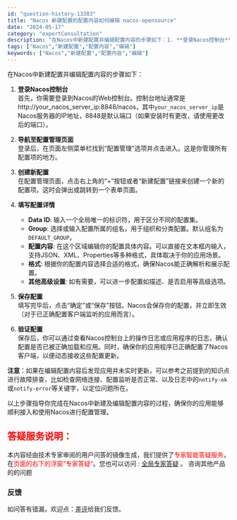 ```yaml
---
id: "question-history-13383"
title: "Nacos 新建配置的配置内容如何编辑 nacos-opensource"
date: "2024-05-17"
category: "expertConsultation"
description: "在Nacos中新建配置并编辑配置内容的步骤如下：1. **登录Nacos控制台**     首先，你需要登录到Nacos的Web控制台。控制台地址通常是http://your_nacos_server_ip:8848/nacos，其中`your_nacos_server_ip`是Nacos服务器的I"
tags: ["Nacos","新建配置","配置内容","编辑"]
keywords: ["Nacos","新建配置","配置内容","编辑"]
---
```


在Nacos中新建配置并编辑配置内容的步骤如下：

1. **登录Nacos控制台**  
   首先，你需要登录到Nacos的Web控制台。控制台地址通常是http://your_nacos_server_ip:8848/nacos，其中`your_nacos_server_ip`是Nacos服务器的IP地址，8848是默认端口（如果安装时有更改，请使用更改后的端口）。

2. **导航至配置管理页面**  
   登录后，在页面左侧菜单栏找到“配置管理”选项并点击进入。这是你管理所有配置项的地方。

3. **创建新配置**  
   在配置管理页面，点击右上角的“+”按钮或者“新建配置”链接来创建一个新的配置项。这时会弹出或跳转到一个表单页面。

4. **填写配置详情**  
   - **Data ID**: 输入一个全局唯一的标识符，用于区分不同的配置集。
   - **Group**: 选择或输入配置所属的组名，用于组织和分类配置。默认组名为`DEFAULT_GROUP`。
   - **配置内容**: 在这个区域编辑你的配置具体内容。可以直接在文本框内输入，支持JSON、XML、Properties等多种格式，具体取决于你的应用场景。
   - **格式**: 根据你的配置内容选择合适的格式，确保Nacos能正确解析和展示配置。
   - **其他高级设置**: 如有需要，可以进一步配置如描述、是否启用等高级选项。

5. **保存配置**  
   填写完毕后，点击“确定”或“保存”按钮。Nacos会保存你的配置，并立即生效（对于已正确配置客户端监听的应用而言）。

6. **验证配置**  
   保存后，你可以通过查看Nacos控制台上的操作日志或应用程序的日志，确认配置是否已被正确加载和应用。同时，确保你的应用程序已正确配置了Nacos客户端，以便动态接收这些配置更新。

**注意**：如果在编辑配置内容后发现应用并未实时更新，可以参考之前提到的知识点进行故障排查，比如检查网络连接、配置监听是否正常、以及日志中的`notify-ok`或`notify-error`等关键字，以定位问题所在。

以上步骤指导你完成在Nacos中新建及编辑配置内容的过程，确保你的应用能够顺利接入和使用Nacos进行配置管理。
## <font color="#FF0000">答疑服务说明：</font> 

本内容经由技术专家审阅的用户问答的镜像生成，我们提供了<font color="#FF0000">专家智能答疑服务</font>，在<font color="#FF0000">页面的右下的浮窗”专家答疑“</font>。您也可以访问 : [全局专家答疑](https://opensource.alibaba.com/chatBot) 。 咨询其他产品的的问题

### 反馈
如问答有错漏，欢迎点：[差评](https://ai.nacos.io/user/feedbackByEnhancerGradePOJOID?enhancerGradePOJOId=13878)给我们反馈。
